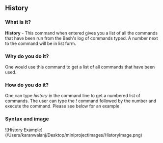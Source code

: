 ## History

### What is it?
**History** - This command when entered gives you a list of all the commands that have been run from the Bash's log of commands typed. A number next to the command will be in list form.
### Why do you do it?
One would use this command to get a list of all commands that have been used.
### How do you do it?
One can type *history* in the command line to get a numbered list of commands. The user can type the *!* command followed by the number and execute the command. Please see below for an example
### Syntax and image
![History Example] (/Users/karanwalanj/Desktop/miniprojectimages/HistoryImage.png)
